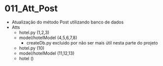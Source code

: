 # 011_Att_Post

- Atualização do método Post utilizando banco de dados
- Atts
    - hotel.py (1,2,3)
    - model/hotelModel (4,5,6,7,8)
        - createDb.py excluido por não ser mais útil nesta parte do projeto 
    - hotel.py (10)
    - model/hotelModel (11,12,13)
    - hotel ()
    
